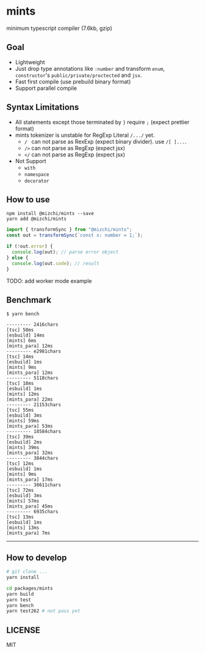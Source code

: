 # mints

minimum typescript compiler (7.6kb, gzip)

## Goal

- Lightweight
- Just drop type annotations like `:number` and transform `enum`, `constructor`'s `public/private/proctected` and `jsx`.
- Fast first compile (use prebuild binary format)
- Support parallel compile

## Syntax Limitations

- All statements except those terminated by `}` require `;` (expect prettier format)
- mints tokenizer is unstable for RegExp Literal `/.../` yet.
  - `/ ` can not parse as RexExp (expect binary divider). use `/[ ]...`.
  - `/>` can not parse as RegExp (expect jsx)
  - `</` can not parse as RegExp (expect jsx)
- Not Support
  - `with`
  - `namespace`
  - `decorator`

## How to use

```
npm install @mizchi/mints --save
yarn add @mizchi/mints
```

```ts
import { transformSync } from "@mizchi/mints";
const out = transformSync(`const x: number = 1;`);

if (!out.error) {
  console.log(out); // parse error object
} else {
  console.log(out.code); // result
}
```

TODO: add worker mode example

## Benchmark

```
$ yarn bench
```

```
--------- 2416chars
[tsc] 58ms
[esbuild] 14ms
[mints] 6ms
[mints_para] 12ms
--------- e2981chars
[tsc] 14ms
[esbuild] 1ms
[mints] 9ms
[mints_para] 12ms
--------- 5118chars
[tsc] 18ms
[esbuild] 1ms
[mints] 12ms
[mints_para] 22ms
--------- 21153chars
[tsc] 55ms
[esbuild] 3ms
[mints] 59ms
[mints_para] 53ms
--------- 18584chars
[tsc] 39ms
[esbuild] 2ms
[mints] 39ms
[mints_para] 32ms
--------- 3844chars
[tsc] 12ms
[esbuild] 1ms
[mints] 9ms
[mints_para] 17ms
--------- 38611chars
[tsc] 72ms
[esbuild] 3ms
[mints] 57ms
[mints_para] 45ms
--------- 6935chars
[tsc] 13ms
[esbuild] 1ms
[mints] 13ms
[mints_para] 7ms
```

---

## How to develop

```bash
# git clone ...
yarn install

cd packages/mints
yarn build
yarn test
yarn bench
yarn test262 # not pass yet
```

## LICENSE

MIT
